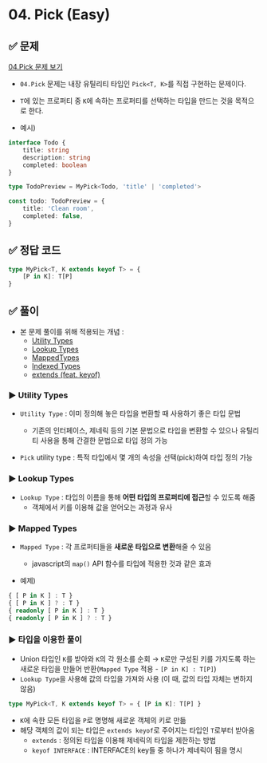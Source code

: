 # 04. Pick (Easy)

## ✅ 문제
[04.Pick 문제 보기](https://github.com/type-challenges/type-challenges/blob/main/questions/00004-easy-pick/README.md)
- `04.Pick` 문제는 내장 유틸리티 타입인 `Pick<T, K>`를 직접 구현하는 문제이다.
- `T`에 있는 프로퍼티 중 `K`에 속하는 프로퍼티를 선택하는 타입을 만드는 것을 목적으로 한다.

- 예시)
```ts
interface Todo {
    title: string
    description: string
    completed: boolean
}

type TodoPreview = MyPick<Todo, 'title' | 'completed'>

const todo: TodoPreview = {
    title: 'Clean room',
    completed: false,
}
```

## ✅ 정답 코드
```ts
type MyPick<T, K extends keyof T> = { 
    [P in K]: T[P] 
}
```

## ✅ 풀이
- 본 문제 풀이를 위해 적용되는 개념 : 
    - [Utility Types](https://joshua1988.github.io/ts/usage/utility.html#%EC%9C%A0%ED%8B%B8%EB%A6%AC%ED%8B%B0-%ED%83%80%EC%9E%85%EC%9D%B4%EB%9E%80)
    - [Lookup Types](https://www.typescriptlang.org/docs/handbook/release-notes/typescript-2-1.html#keyof-and-lookup-types)
    - [MappedTypes](https://www.typescriptlang.org/docs/handbook/2/mapped-types.html)
    - [Indexed Types](https://www.typescriptlang.org/docs/handbook/2/indexed-access-types.html)
    - [extends (feat. keyof)](https://icerabbit.tistory.com/94)

### ▶️ Utility Types
- `Utility Type` : 이미 정의해 놓은 타입을 변환할 때 사용하기 좋은 타입 문법
    - 기존의 인터페이스, 제네릭 등의 기본 문법으로 타입을 변환할 수 있으나 유틸리티 사용을 통해 간결한 문법으로 타입 정의 가능

- `Pick` utility type : 특적 타입에서 몇 개의 속성을 선택(pick)하여 타입 정의 가능

### ▶️ Lookup Types
- `Lookup Type` : 타입의 이름을 통해 **어떤 타입의 프로퍼티에 접근**할 수 있도록 해줌
    - 객체에서 키를 이용해 값을 얻어오는 과정과 유사

### ▶️ Mapped Types
- `Mapped Type` : 각 프로퍼티들을 **새로운 타입으로 변환**해줄 수 있음
    - javascript의 `map()` API 함수를 타입에 적용한 것과 같은 효과

- 예제)
```ts
{ [ P in K ] : T }
{ [ P in K ] ? : T }
{ readonly [ P in K ] : T }
{ readonly [ P in K ] ? : T }
```

### ▶️ 타입을 이용한 풀이
- Union 타입인 `K`를 받아와 `K`의 각 원소를 순회
    → `K`로만 구성된 키를 가지도록 하는 새로운 타입을 만들어 반환(`Mapped Type` 적용 - `[P in K] : T[P]`)      
- `Lookup Type`을 사용해 값의 타입을 가져와 사용 (이 때, 값의 타입 자체는 변하지 않음)

```ts
type MyPick<T, K extends keyof T> = { [P in K]: T[P] }
```
- `K`에 속한 모든 타입을 `P`로 명명해 새로운 객체의 키로 만듦
- 해당 객체의 값이 되는 타입은 `extends keyof`로 주어지는 타입인 `T`로부터 받아옴
    - `extends` : 정의된 타입을 이용해 제네릭의 타입을 제한하는 방법
    - `keyof INTERFACE` : INTERFACE의 key들 중 하나가 제네릭이 됨을 명시
